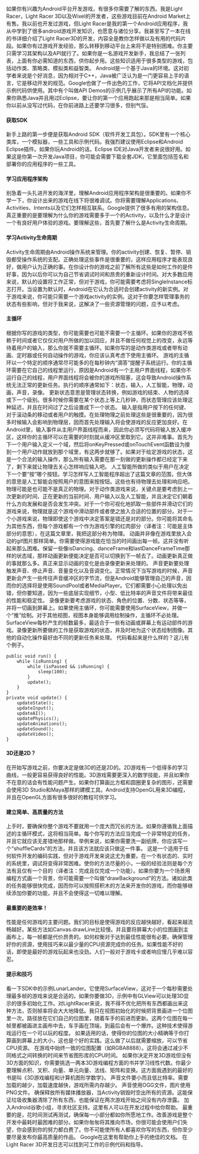 如果你有兴趣为Android平台开发游戏，有很多你需要了解的东西。我是Light Racer，Light Racer 3D以及Wixel的开发者，这些游戏目前在Android Market上有售。我以前也开发过游戏，但Light Racer是我的第一个Android应用程序，我从中学到了很多android游戏开发知识，也愿意与诸位分享。我甚至写了一本在线的书详细介绍了Light Racer3D的开发，内容全是教你怎样做以及有用的代码片段。如果你有过游戏开发经验，那么转移到移动平台上来将不是特别困难。你主要只需学习其架构以及API就行了。如果你是一名游戏开发新手，我总结了一张列表，上面有你必需知道的东西，供你起步用。这些知识适用于很多类型的游戏，包括动作类、策略类、模拟类和益智类。
Android是一个基于Java的环境。这对初学者来说是个好消息，因为相对于C++，Java被广泛认为是一门更容易上手的语言，它是移动开发的规范。Google也做了一件出色的工作，它将API文档化并提供示例代码供使用。其中有个叫做API Demos的示例几乎展示了所有API的功能。如果你熟悉Java并且用过Eclipse，要让你的第一个应用跑起来那是相当简单。如果你以前从没写过代码，在你前进路上还要学习很多，但别气馁。
#### 获取SDK
新手上路的第一步便是获取Android SDK（软件开发工具包）。SDK里有一个核心类库，一个模拟器，一些工具和示例代码。我强烈建议使用Eclipse和Android Eclipse插件。如果你玩Android的话，Eclipse IDE对Java开发者来说很好用。如果这是你第一次开发Java项目，你可能会需要下载全套JDK，它里面包括签名和部署你的应用程序的一些工具。
#### 学习应用程序架构
别急着一头扎进开发的海洋里，理解Android应用程序架构是很重要的。如果你不学一下，你设计出来的游戏在线下将很难调试。你将需要理解Applications、Activities、Intents以及它们怎样相互联系。Google提供了很多有用的架构信息。真正重要的是要理解为什么你的游戏需要多于一个的Activity，以及什么才是设计一个有良好用户体验的游戏。要理解这些，首先要了解什么是Activity生命周期。
#### 学习Activity生命周期
Activity生命周期由Android操作系统来管理。你的activity创建、恢复、暂停、销毁都受操作系统的支配。正确处理这些事件是很重要的，这样应用程序才能表现良好，做用户认为正确的事。在你设计你的游戏之前了解所有这些是如何工作的是件好事，因为以后你可以为自己节省调试时间和昂贵的重新设计时间。对大多数应用来说，默认的设置将工作正常，但对于游戏，你可能需要考虑将SingleInstance标志打开。当设置为默认时，Android在它认为合适时会创建activity的新实例。对于游戏来说，你可能只需要一个游戏activity的实例。这对于你要怎样管理事务的状态有些影响，但对于我来说，这解决了一些资源管理的问题，应予以考虑。
#### 主循环
根据你写的游戏的类型，你可能需要也可能不需要一个主循环。如果你的游戏不依赖于时间或者它仅仅对用户所做的加以回应，并且不做任何视觉上的改变，永远等待着用户的输入，那么你就不需要主循环。如果你写的是动作类游戏或者带有动画、定时器或任何自动操作的游戏，你应该认真考虑下使用主循环。
游戏的主循环以一个特定的顺序通常尽可能多的在每秒钟内“滴答”提醒子系统运行。你的主循环需要在它自己的线程里运行，原因是Android有一个主用户界面线程，如果你不运行自己的线程，用户界面线程将会被你的游戏所阻塞，这会导致Android操作系统无法正常的更新任务。执行的顺序通常如下：状态，输入，人工智能，物理，动画，声音，录像。
更新状态意思是管理状态转换，例如游戏的结束、人物的选择或下一个级别。很多时候你需要在某个状态上等上几秒钟，而状态管理应该处理这种延迟，并且在时间过了之后设置成下一个状态。
输入是指用户按下的任何键、对于滚动条的移动或者用户的触摸。在处理物理之前处理这些是很重要的，因为很多时候输入会影响到物理层，因而首先处理输入将会使游戏的反应更加良好。在Android里，输入事件从主用户界面线程而来，因此你必须写代码将输入放入缓冲区，这样你的主循环可以在需要的时刻就从缓冲区里取到它。这并非难事。首先为下一个用户输入定义一个域，然后将onKeyPressed或onTouchEvent函数设为接到一个用户动作就放到那个域里，有这两步就够了。如果对于给定游戏的状态，这是一个合法的输入操作，那么所有输入需要在那一刻做的更新操作都已经定下来了，剩下来就让物理去关心怎样响应输入吧。
人工智能所做的类似于用户在决定下一个要“按”哪个按钮。学习怎样写人工智能程序超出了这篇文章的范围，但大体的意思是人工智能会按照用户的意图来按按钮。这些也有待物理去处理和响应吧。
物理可能是也可能不是真正的物理。对于动作类游戏来说，关键点是要考虑到上一次更新的时间、正在更新的当前时间、用户输入以及人工智能，并且决定它们朝着什么方向发展和是否会发生冲突。对于一个你可视化地抓取一些部件并滑动它们的游戏来说，物理就是这个游戏中滑动部件或者使之放入合适的位置的部分。对于一个小游戏来说，物理即使这个游戏中决定答案是错还是对的部分。你可能将其命名为其他东西，但每个游戏都有一个作为游戏引擎的红肉部分（译者注：可能是主体部分的意思），在这篇文章里，我把这部分称为物理。
动画并非像在游戏里放入会动的gif图片那样简单。你需要使得游戏能在恰当的时间画出每一帧。这并没有听起来那么困难。保留一些像isDancing、danceFrame和lastDanceFrameTime那样的状态域，那样动画更新便能决定是否可以切换到下一帧去了。动画更新真正做的事就那么多。真正来显示动画的变化是由录像更新来处理的。
声音更新要处理触发声音、停止声音、音量变化以及音调变化。正常情况下当写游戏的时候，声音更新会产生一些传往声音缓冲区的字节流，但是Android能够管理自己的声音，因而你的选择将是使用SoundPool或者MediaPlayer。它们都需要小心处理以免出错，但你要知道，因为一些底层实现细节，小型、低比特率的声音文件将带来最佳的性能和稳定性。
录像更新要考虑游戏的状态、角色的位置、分数、状态等等，并将一切画到屏幕上。如果使用主循环，你可能需要使用SurfaceView，并做一个“推”绘制。对于其他视图，视图本身能够调用绘制操作，主循环不必处理。SurfaceView每秒产生的帧数最多，最适合于一些有动画或屏幕上有运动部件的游戏。录像更新所要做的工作是获取游戏的状态，并及时地为这个状态绘制图像。其他的自动化操作最好由不同的更新任务来处理。
代码看起来是什么样的？这儿有个例子。
```  
public void run() {
	while (isRunning) {
		while (isPaused && isRunning) {
			sleep(100);
		}
		update();
	}
}
private void update() {
	updateState();
	updateInput();
	updateAI();
	updatePhysics();
	updateAnimations();
	updateSound();
	updateVideo();
}
```
#### 3D还是2D？
在开始写游戏之前，你要决定是做3D的还是2D的。2D游戏有一个低得多的学习曲线，一般更容易获得良好的性能。3D游戏需要更深入的数学技能，并且如果你不在意的话会有性能问题产生。如果你打算画比方框和圆圈更复杂的图形，还需要会使用3D Studio和Maya那样的建模工具。Android支持OpenGL用来3D编程，并且在OpenGL方面有很多很好的教程可供学习。
#### 建立简单、高质量的方法
上手时，要确保你整个游戏不要就用一个庞大而冗长的方法。如果你遵循我上面描述的主循环模式，这将相当简单。每个你写的方法应当完成一个非常特定的任务，并且它就应该无差错地那样做。举例来说，如果你需要洗一副纸牌，你应该写一个“shuffleCards”的方法，并且该方法就应该只做这一件事。
这是一个适用于任何软件开发的编码实践，但对于游戏开发来说这尤为重要。在一个有状态的、实时的系统里，调试将变得非常困难。使你的方法尽量的小，一般的经验法则是每个方法有且仅有一个目的（译者注：完成且仅完成一个功能）。如果你要为一个场景用编程方式画一个背景，你可能需要一个叫做“drawBackground”的方法。诸如此类的任务能够很快完成，因而你可以按照搭积木的方法来开发你的游戏，而你能够继续添加你要的功能，并且不会使得这一切难以理解。
#### 最重要的是效率！
性能是任何游戏的主要问题。我们的目标是使得游戏的反应越快越好，看起来越流畅越好。某些方法如Canvas.drawLine比较慢。并且要将屏幕大小的位图画到主画布上，每一帧都是代价昂贵的。如何权衡对于达到最佳性能很有必要。确保管理好你的资源，使用技巧来以最少量的CPU资源完成你的任务。如果性能不好的话，即使是最好的游戏玩起来也没劲。人们一般对于游戏卡或者响应慢几乎难以容忍。
#### 提示和技巧
看一下SDK中的示例LunarLander。它使用SurfaceView，这对于一个每秒需要处理最多帧的游戏来说是合适的。如果你要做3D，示例中有GLView可以处理3D显示的很多初始化工作。对LightRacer来说，我不得不优化把所有东西都画出来这种方法，否则帧率将会大大地降低。我只在视图初始化的时候把背景画进一个位图里一次。路径放在它们自己的位图里，随着车手的前进而更新。这两个位图在每一帧里都被画进主画布中去，车手画在顶端，到最后会有一个爆炸。这种技术使得游戏运行在一个可以玩的程度。
如果适用的话，使得你的位图的大小精确等于你打算画到屏幕上的大小，这也是个好的实践。这么做了以后就需要缩放，可以节省CPU资源。
在游戏中始终一致的位图配置（如RGBA8888）。这将会通过减少不同格式之间转换的时间来节省图形库的CPU时间。
如果你决定开发3D游戏但没有3D方面的知识，你需要挑选一两本3D游戏编程方面的书并学习线性代数。你最少要理解点积、叉积、向量、单元向量、法线、矩阵和变换。这方面我遇到的最好的书是叫《3D游戏编程和计算机图形学数学》。
声音文件要小而且低比特率。需要加载的越少，加载速度越快，游戏所需内存越少。
声音使用OGG文件，图片使用PNG文件。
确保释放所有媒体播放器，当Activity销毁时空出所有的资源。这能保证垃圾收集器清除了所有东西，也能保证在两次游戏开始之间没有内存泄露。
加入Android谷歌小组，寻求社区支持。这里有人可以在开发过程中给你帮助。
最重要的是，花时间测试再测试，确保每一小部分都如你所愿地工作。改善游戏是整个开发中最耗时最困难的部分。如果你匆匆将其推向市场，你很可能会使用户们失望，你会感到你的努力都白费了。你不可能使所有人都喜欢你写的东西，但你至少要尽量发布你最高质量的作品。
Google在这里有帮助你上手的绝佳的文档。
在Light Racer 3D开发日志可以找到可工作的示例代码和指导。